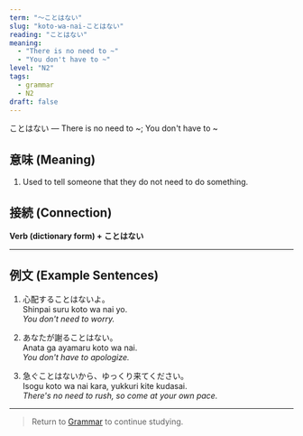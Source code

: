 ```yaml
---
term: "〜ことはない"
slug: "koto-wa-nai-ことはない"
reading: "ことはない"
meaning:
  - "There is no need to ~"
  - "You don't have to ~"
level: "N2"
tags:
  - grammar
  - N2
draft: false
---
```


<ruby>ことはない</ruby> — There is no need to ~; You don't have to ~

## 意味 (Meaning)

1. Used to tell someone that they do not need to do something.

## 接続 (Connection)

**Verb (dictionary form) + ことはない**

---

## 例文 (Example Sentences)

1. 心配する<ruby>ことはない</ruby>よ。  
   Shinpai suru koto wa nai yo.  
   *You don't need to worry.*

2. あなたが謝る<ruby>ことはない</ruby>。  
   Anata ga ayamaru koto wa nai.  
   *You don't have to apologize.*

3. 急ぐ<ruby>ことはない</ruby>から、ゆっくり来てください。  
   Isogu koto wa nai kara, yukkuri kite kudasai.  
   *There's no need to rush, so come at your own pace.*

---

> Return to [Grammar](/grammar/) to continue studying.
